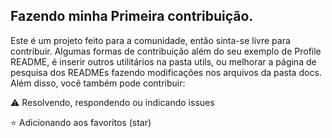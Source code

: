 ## Fazendo minha Primeira contribuição.

Este é um projeto feito para a comunidade, então sinta-se livre para contribuir. Algumas formas de contribuição além do seu exemplo de Profile README, é inserir outros utilitários na pasta utils, ou melhorar a página de pesquisa dos READMEs fazendo modificações nos arquivos da pasta docs.
Além disso, você também pode contribuir:

⚠️ Resolvendo, respondendo ou indicando issues

⭐ Adicionando aos favoritos (star)
